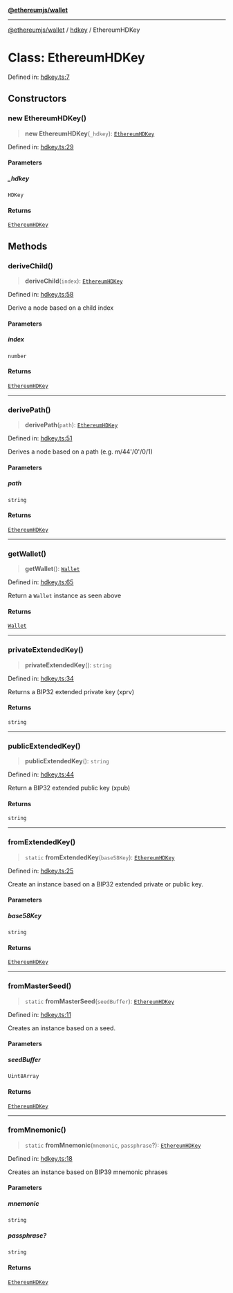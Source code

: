 [**@ethereumjs/wallet**](../../../README.md)

***

[@ethereumjs/wallet](../../../README.md) / [hdkey](../README.md) / EthereumHDKey

# Class: EthereumHDKey

Defined in: [hdkey.ts:7](https://github.com/Dargon789/ethereumjs-monorepo/blob/master/packages/wallet/src/hdkey.ts#L7)

## Constructors

### new EthereumHDKey()

> **new EthereumHDKey**(`_hdkey`): [`EthereumHDKey`](EthereumHDKey.md)

Defined in: [hdkey.ts:29](https://github.com/Dargon789/ethereumjs-monorepo/blob/master/packages/wallet/src/hdkey.ts#L29)

#### Parameters

##### \_hdkey

`HDKey`

#### Returns

[`EthereumHDKey`](EthereumHDKey.md)

## Methods

### deriveChild()

> **deriveChild**(`index`): [`EthereumHDKey`](EthereumHDKey.md)

Defined in: [hdkey.ts:58](https://github.com/Dargon789/ethereumjs-monorepo/blob/master/packages/wallet/src/hdkey.ts#L58)

Derive a node based on a child index

#### Parameters

##### index

`number`

#### Returns

[`EthereumHDKey`](EthereumHDKey.md)

***

### derivePath()

> **derivePath**(`path`): [`EthereumHDKey`](EthereumHDKey.md)

Defined in: [hdkey.ts:51](https://github.com/Dargon789/ethereumjs-monorepo/blob/master/packages/wallet/src/hdkey.ts#L51)

Derives a node based on a path (e.g. m/44'/0'/0/1)

#### Parameters

##### path

`string`

#### Returns

[`EthereumHDKey`](EthereumHDKey.md)

***

### getWallet()

> **getWallet**(): [`Wallet`](../../../classes/Wallet.md)

Defined in: [hdkey.ts:65](https://github.com/Dargon789/ethereumjs-monorepo/blob/master/packages/wallet/src/hdkey.ts#L65)

Return a `Wallet` instance as seen above

#### Returns

[`Wallet`](../../../classes/Wallet.md)

***

### privateExtendedKey()

> **privateExtendedKey**(): `string`

Defined in: [hdkey.ts:34](https://github.com/Dargon789/ethereumjs-monorepo/blob/master/packages/wallet/src/hdkey.ts#L34)

Returns a BIP32 extended private key (xprv)

#### Returns

`string`

***

### publicExtendedKey()

> **publicExtendedKey**(): `string`

Defined in: [hdkey.ts:44](https://github.com/Dargon789/ethereumjs-monorepo/blob/master/packages/wallet/src/hdkey.ts#L44)

Return a BIP32 extended public key (xpub)

#### Returns

`string`

***

### fromExtendedKey()

> `static` **fromExtendedKey**(`base58Key`): [`EthereumHDKey`](EthereumHDKey.md)

Defined in: [hdkey.ts:25](https://github.com/Dargon789/ethereumjs-monorepo/blob/master/packages/wallet/src/hdkey.ts#L25)

Create an instance based on a BIP32 extended private or public key.

#### Parameters

##### base58Key

`string`

#### Returns

[`EthereumHDKey`](EthereumHDKey.md)

***

### fromMasterSeed()

> `static` **fromMasterSeed**(`seedBuffer`): [`EthereumHDKey`](EthereumHDKey.md)

Defined in: [hdkey.ts:11](https://github.com/Dargon789/ethereumjs-monorepo/blob/master/packages/wallet/src/hdkey.ts#L11)

Creates an instance based on a seed.

#### Parameters

##### seedBuffer

`Uint8Array`

#### Returns

[`EthereumHDKey`](EthereumHDKey.md)

***

### fromMnemonic()

> `static` **fromMnemonic**(`mnemonic`, `passphrase`?): [`EthereumHDKey`](EthereumHDKey.md)

Defined in: [hdkey.ts:18](https://github.com/Dargon789/ethereumjs-monorepo/blob/master/packages/wallet/src/hdkey.ts#L18)

Creates an instance based on BIP39 mnemonic phrases

#### Parameters

##### mnemonic

`string`

##### passphrase?

`string`

#### Returns

[`EthereumHDKey`](EthereumHDKey.md)
